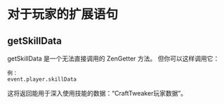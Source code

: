 # 对于玩家的扩展语句

## getSkillData

getSkillData 是一个无法直接调用的 ZenGetter 方法。 但你可以这样调用它：

```
例：
event.player.skillData
```

这将返回能用于深入使用技能的数据：“CraftTweaker玩家数据”。